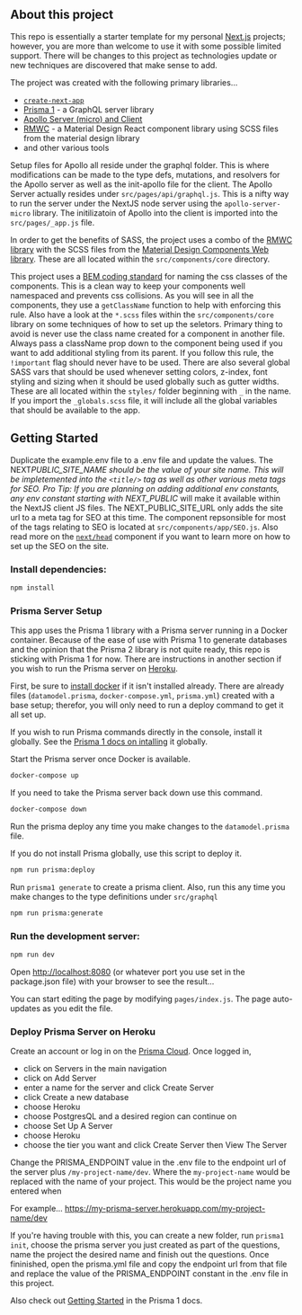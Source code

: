 ## About this project

This repo is essentially a starter template for my personal [Next.js](https://nextjs.org/) projects; however, you are more than welcome to use it with some possible limited support. There will be changes to this project as technologies update or new techniques are discovered that make sense to add.

The project was created with the following primary libraries...

-   [`create-next-app`](https://github.com/zeit/next.js/tree/canary/packages/create-next-app)
-   [Prisma 1](https://v1.prisma.io/docs/1.34) - a GraphQL server library
-   [Apollo Server (micro) and Client](https://www.apollographql.com/)
-   [RMWC](https://rmwc.io/) - a Material Design React component library using SCSS files from the material design library
-   and other various tools

Setup files for Apollo all reside under the graphql folder. This is where modifications can be made to the type defs, mutations, and resolvers for the Apollo server as well as the init-apollo file for the client. The Apollo Server actually resides under `src/pages/api/graphql.js`. This is a nifty way to run the server under the NextJS node server using the `apollo-server-micro` library. The initilizatoin of Apollo into the client is imported into the `src/pages/_app.js` file.

In order to get the benefits of SASS, the project uses a combo of the [RMWC library](https://rmwc.io/) with the SCSS files from the [Material Design Components Web library](https://github.com/material-components/material-components-web). These are all located within the `src/components/core` directory.

This project uses a [BEM coding standard](http://getbem.com/introduction/) for naming the css classes of the components. This is a clean way to keep your components well namespaced and prevents css collisions. As you will see in all the components, they use a `getClassName` function to help with enforcing this rule. Also have a look at the `*.scss` files within the `src/components/core` library on some techniques of how to set up the seletors. Primary thing to avoid is never use the class name created for a component in another file. Always pass a className prop down to the component being used if you want to add additional styling from its parent. If you follow this rule, the `!important` flag should never have to be used. There are also several global SASS vars that should be used whenever setting colors, z-index, font styling and sizing when it should be used globally such as gutter widths. These are all located within the `styles/` folder beginning with `_` in the name. If you import the `_globals.scss` file, it will include all the global variables that should be available to the app.

## Getting Started

Duplicate the example.env file to a .env file and update the values. The NEXT*PUBLIC_SITE_NAME should be the value of your site name. This will be impletemented into the `<title/>` tag as well as other various meta tags for SEO. Pro Tip: If you are planning on adding additional env constants, any env constant starting with NEXT_PUBLIC* will make it available within the NextJS client JS files. The NEXT_PUBLIC_SITE_URL only adds the site url to a meta tag for SEO at this time. The component repsonsible for most of the tags relating to SEO is located at `src/components/app/SEO.js`. Also read more on the [`next/head`](https://nextjs.org/docs/api-reference/next/head) component if you want to learn more on how to set up the SEO on the site.

### Install dependencies:

```bash
npm install
```

### Prisma Server Setup

This app uses the Prisma 1 library with a Prisma server running in a Docker container. Because of the ease of use with Prisma 1 to generate databases and the opinion that the Prisma 2 library is not quite ready, this repo is sticking with Prisma 1 for now. There are instructions in another section if you wish to run the Prisma server on [Heroku](https://www.heroku.com/home).

First, be sure to [install docker](https://docs.docker.com/get-docker/) if it isn't installed already. There are already files (`datamodel.prisma`, `docker-compose.yml`, `prisma.yml`) created with a base setup; therefor, you will only need to run a deploy command to get it all set up.

If you wish to run Prisma commands directly in the console, install it globally. See the [Prisma 1 docs on intalling](https://v1.prisma.io/docs/1.34/get-started/01-setting-up-prisma-new-database-JAVASCRIPT-a002/#install-the-prisma-cli) it globally.

Start the Prisma server once Docker is available.

```bash
docker-compose up
```

If you need to take the Prisma server back down use this command.

```bash
docker-compose down
```

Run the prisma deploy any time you make changes to the `datamodel.prisma` file.

If you do not install Prisma globally, use this script to deploy it.

```bash
npm run prisma:deploy
```

Run `prisma1 generate` to create a prisma client. Also, run this any time you make changes to the type definitions under `src/graphql`

```bash
npm run prisma:generate
```

### Run the development server:

```bash
npm run dev
```

Open [http://localhost:8080](http://localhost:8080) (or whatever port you use set in the package.json file) with your browser to see the result...

You can start editing the page by modifying `pages/index.js`. The page auto-updates as you edit the file.

### Deploy Prisma Server on Heroku

Create an account or log in on the [Prisma Cloud](https://app.prisma.io/). Once logged in,

-   click on Servers in the main navigation
-   click on Add Server
-   enter a name for the server and click Create Server
-   click Create a new database
-   choose Heroku
-   choose PostgresQL and a desired region can continue on
-   choose Set Up A Server
-   choose Heroku
-   choose the tier you want and click Create Server then View The Server

Change the PRISMA_ENDPOINT value in the .env file to the endpoint url of the server plus `/my-project-name/dev`. Where the `my-project-name` would be replaced with the name of your project. This would be the project name you entered when

For example...
https://my-prisma-server.herokuapp.com/my-project-name/dev

If you're having trouble with this, you can create a new folder, run `prisma1 init`, choose the prisma server you just created as part of the questions, name the project the desired name and finish out the questions. Once fininished, open the prisma.yml file and copy the endpoint url from that file and replace the value of the PRISMA_ENDPOINT constant in the .env file in this project.

Also check out [Getting Started](https://v1.prisma.io/docs/1.34/get-started) in the Prisma 1 docs.
